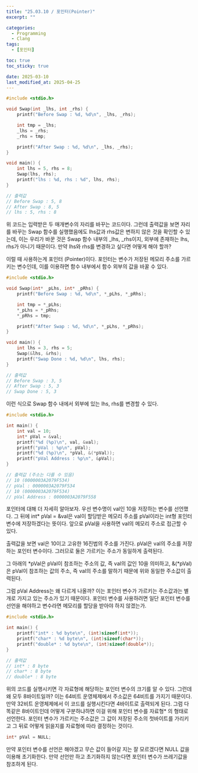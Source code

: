 ```yaml
---
title: "25.03.10 / 포인터(Pointer)"
excerpt: ""

categories:
  - Programming
  - Clang
tags:
  - [포인터]

toc: true
toc_sticky: true

date: 2025-03-10
last_modified_at: 2025-04-25
---
```


```c
#include <stdio.h>

void Swap(int _lhs, int _rhs) {
    printf("Before Swap : %d, %d\n", _lhs, _rhs);

    int tmp = _lhs;
    _lhs = _rhs;
    _rhs = tmp;

    printf("After Swap : %d, %d\n", _lhs, _rhs);
}

void main() {
    int lhs = 5, rhs = 8;
    Swap(lhs, rhs);
    printf("lhs : %d, rhs : %d", lhs, rhs);
}

// 출력값
// Before Swap : 5, 8
// After Swap : 8, 5
// lhs : 5, rhs : 8
```

위 코드는 입력받은 두 매개변수의 자리를 바꾸는 코드이다. 그런데 출력값을 보면 자리를 바꾸는 Swap 함수를 실행했음에도 lhs값과 rhs값은 변하지 않은 것을 확인할 수 있는데, 이는 우리가 바꾼 것은 Swap 함수 내부의 \_lhs, \_rhs이지, 외부에 존재하는 lhs, rhs가 아니기 때문이다. 만약 lhs와 rhs를 변경하고 싶다면 어떻게 해야 할까?

이럴 때 사용하는게 포인터 (Pointer)이다. 포인터는 변수가 저장된 메모리 주소를 가르키는 변수인데, 이를 이용하면 함수 내부에서 함수 외부의 값을 바꿀 수 있다.

```c
#include <stdio.h>

void Swap(int* _pLhs, int* _pRhs) {
    printf("Before Swap : %d, %d\n", *_pLhs, *_pRhs);

    int tmp = *_pLhs;
    *_pLhs = *_pRhs;
    *_pRhs = tmp;

    printf("After Swap : %d, %d\n", *_pLhs, *_pRhs);
}

void main() {
    int lhs = 3, rhs = 5;
    Swap(&lhs, &rhs);
    printf("Swap Done : %d, %d\n", lhs, rhs);
}

// 출력값
// Before Swap : 3, 5
// After Swap : 5, 3
// Swap Done : 5, 3
```

이런 식으로 Swap 함수 내에서 외부에 있는 lhs, rhs를 변경할 수 있다.

```c
#include <stdio.h>

int main() {
    int val = 10;
    int* pVal = &val;
    printf("%d (%p)\n", val, &val);
    printf("pVal : %p\n", pVal);
    printf("%d (%p)\n", *pVal, &(*pVal));
    printf("pVal Address : %p\n", &pVal);
}

// 출력값 (주소는 다를 수 있음)
// 10 (0000003A2079F534)
// pVal : 0000003A2079F534
// 10 (0000003A2079F534)
// pVal Address : 0000003A2079F558
```

포인터에 대해 더 자세히 알아보자. 우선 변수명이 val인 10을 저장하는 변수를 선언했다. 그 뒤에 int\* pVal = &val은 val이 할당받은 메모리 주소를 pVal이라는 int형 포인터 변수에 저장하겠다는 뜻이다. 앞으로 pVal을 사용하면 val의 메모리 주소로 접근할 수 있다.

출력값을 보면 val은 10이고 고유한 16진법의 주소를 가진다. pVal은 val의 주소를 저장하는 포인터 변수이다. 그러므로 둘은 가르키는 주소가 동일하게 출력된다.

그 아래의 \*pVal은 pVal이 참조하는 주소의 값, 즉 val의 값인 10을 의미하고, &(\*pVal)은 pVal이 참조하는 값의 주소, 즉 val의 주소를 말하기 때문에 위와 동일한 주소값이 출력된다.

그럼 pVal Address는 왜 다르게 나올까? 이는 포인터 변수가 가르키는 주소값과는 별개로 가지고 있는 주소가 있기 때문이다. 포인터 변수를 사용하려면 일단 포인터 변수를 선언을 해야하고 변수라면 메모리를 할당을 받아야 하지 않겠는가.

```c
#include <stdio.h>

int main() {
    printf("int* : %d byte\n", (int)sizeof(int*));
    printf("char* : %d byte\n", (int)sizeof(char*));
    printf("double* : %d byte\n", (int)sizeof(double*));
}

// 출력값
// int* : 8 byte
// char* : 8 byte
// double* : 8 byte
```

위의 코드를 실행시키면 각 자료형에 해당하는 포인터 변수의 크기를 알 수 있다. 그런데 왜 모두 8바이트일까? 이는 64비트 운영체제에서 주소값은 64비트를 가지기 때문이다. 만약 32비트 운영체제에서 이 코드를 실행시킨다면 4바이트로 출력되게 된다. 그럼 다 똑같은 8바이트인데 어떻게 구분하냐하면 이걸 위해 포인터 변수를 자료형\* 의 형태로 선언한다. 포인터 변수가 가르키는 주소값은 그 값이 저장된 주소의 첫바이트를 가리키고 그 뒤로 어떻게 읽을지를 자료형에 따라 결정하는 것이다.

```c
int* pVal = NULL;
```

만약 포인터 변수를 선언은 해야겠고 무슨 값이 들어갈 지는 잘 모르겠다면 NULL 값을 이용해 초기화한다. 만약 선언만 하고 초기화하지 않는다면 포인터 변수가 쓰레기값을 참조하게 된다.
